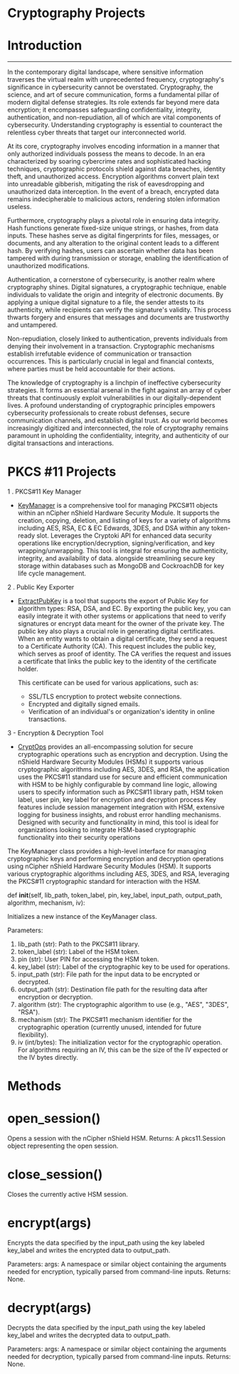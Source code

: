 #  Cryptography Projects #

# Introduction 
______________________________________________________
In the contemporary digital landscape, where sensitive information traverses the virtual realm with unprecedented frequency, cryptography's significance in cybersecurity cannot be overstated. Cryptography, the science, and art of secure communication, forms a fundamental pillar of modern digital defense strategies. Its role extends far beyond mere data encryption; it encompasses safeguarding confidentiality, integrity, authentication, and non-repudiation, all of which are vital components of cybersecurity. Understanding cryptography is essential  to counteract the relentless cyber threats that target our interconnected world.

At its core, cryptography involves encoding information in a manner that only authorized individuals possess the means to decode. In an era characterized by soaring cybercrime rates and sophisticated hacking techniques, cryptographic protocols shield against data breaches, identity theft, and unauthorized access. Encryption algorithms convert plain text into unreadable gibberish, mitigating the risk of eavesdropping and unauthorized data interception. In the event of a breach, encrypted data remains indecipherable to malicious actors, rendering stolen information useless.

Furthermore, cryptography plays a pivotal role in ensuring data integrity. Hash functions generate fixed-size unique strings, or hashes, from data inputs. These hashes serve as digital fingerprints for files, messages, or documents, and any alteration to the original content leads to a different hash. By verifying hashes, users can ascertain whether data has been tampered with during transmission or storage, enabling the identification of unauthorized modifications.

Authentication, a cornerstone of cybersecurity, is another realm where cryptography shines. Digital signatures, a cryptographic technique, enable individuals to validate the origin and integrity of electronic documents. By applying a unique digital signature to a file, the sender attests to its authenticity, while recipients can verify the signature's validity. This process thwarts forgery and ensures that messages and documents are trustworthy and untampered.

Non-repudiation, closely linked to authentication, prevents individuals from denying their involvement in a transaction. Cryptographic mechanisms establish irrefutable evidence of communication or transaction occurrences. This is particularly crucial in legal and financial contexts, where parties must be held accountable for their actions.

The knowledge of cryptography is a linchpin of ineffective cybersecurity strategies. It forms an essential arsenal in the fight against an array of cyber threats that continuously exploit vulnerabilities in our digitally-dependent lives. A profound understanding of cryptographic principles empowers cybersecurity professionals to create robust defenses, secure communication channels, and establish digital trust. As our world becomes increasingly digitized and interconnected, the role of cryptography remains paramount in upholding the confidentiality, integrity, and authenticity of our digital transactions and interactions.



# PKCS #11 Projects # 
1 . PKCS#11 Key Manager
   - [KeyManager](https://github.com/krypt0k1/CryptographyProjects/blob/main/keymanager.py) is a comprehensive tool for managing PKCS#11 objects within an nCipher nShield Hardware Security Module. It supports the creation, copying, deletion, and listing of keys for a variety of algorithms including AES, RSA, EC & EC Edwards, 3DES, and DSA within any token-ready slot. Leverages the Cryptoki API for enhanced data security operations like encryption/decryption, signing/verification, and key wrapping/unwrapping. This tool is integral for ensuring the authenticity, integrity, and availability of data. alongside streamlining secure key storage within databases such as MongoDB and CockroachDB for key life cycle management.

2 . Public Key Exporter
   - [ExtractPubKey](https://github.com/krypt0k1/CryptographyProjects/blob/main/extractpubkey.py) is a tool that supports the export of Public Key for algorithm types: RSA, DSA, and EC. By exporting the public key, you can easily integrate it with other systems or applications that need to verify signatures or encrypt data meant for the owner of the private key. The public key also plays a crucial role in generating digital certificates. When an entity wants to obtain a digital certificate, they send a request to a Certificate Authority (CA). This request includes the public key, which serves as proof of identity. The CA verifies the request and issues a certificate that links the public key to the identity of the certificate holder.
     
     This certificate can be used for various applications, such as:
      * SSL/TLS encryption to protect website connections.
      * Encrypted and digitally signed emails.
      * Verification of an individual's or organization's identity in online transactions.

3 - Encryption & Decryption Tool 
   - [CryptOps](https://github.com/krypt0k1/CryptographyProjects/blob/main/cryptops.py) provides an all-encompassing solution for secure cryptographic operations such as encryption and decryption. Using the nShield Hardware Security Modules (HSMs) it supports various cryptographic algorithms including AES, 3DES, and RSA, the application uses the PKCS#11 standard use for secure and efficient communication with HSM to be highly configurable by command line logic, allowing users to specify information such as PKCS#11 library path, HSM token label, user pin, key label for encryption and decryption process Key features include session management integration with HSM, extensive logging for business insights, and robust error handling mechanisms. Designed with security and functionality in mind, this tool is ideal for organizations looking to integrate HSM-based cryptographic functionality into their security operations
         

The KeyManager class provides a high-level interface for managing cryptographic keys and performing encryption and decryption operations using nCipher nShield Hardware Security Modules (HSM). It supports various cryptographic algorithms including AES, 3DES, and RSA, leveraging the PKCS#11 cryptographic standard for interaction with the HSM.

def __init__(self, lib_path, token_label, pin, key_label, input_path, output_path, algorithm, mechanism, iv):

Initializes a new instance of the KeyManager class.

Parameters:

1. lib_path (str): Path to the PKCS#11 library.
2. token_label (str): Label of the HSM token.
3. pin (str): User PIN for accessing the HSM token.
4. key_label (str): Label of the cryptographic key to be used for operations.
5. input_path (str): File path for the input data to be encrypted or decrypted.
6. output_path (str): Destination file path for the resulting data after encryption or decryption.
7. algorithm (str): The cryptographic algorithm to use (e.g., "AES", "3DES", "RSA").
8. mechanism (str): The PKCS#11 mechanism identifier for the cryptographic operation (currently unused, intended for future flexibility).
9. iv (int/bytes): The initialization vector for the cryptographic operation. For algorithms requiring an IV, this can be the size of the IV expected or the IV bytes directly.

# Methods

# open_session()

  Opens a session with the nCipher nShield HSM.
  Returns: A pkcs11.Session object representing the open session.

# close_session()
   Closes the currently active HSM session.

# encrypt(args)

   Encrypts the data specified by the input_path using the key labeled key_label and writes the encrypted data to output_path.

Parameters:
   args: A namespace or similar object containing the arguments needed for encryption, typically parsed from command-line inputs.
   Returns: None.

# decrypt(args)
   Decrypts the data specified by the input_path using the key labeled key_label and writes the decrypted data to output_path.

   Parameters:
   args: A namespace or similar object containing the arguments needed for decryption, typically parsed from command-line inputs.
   Returns: None.
